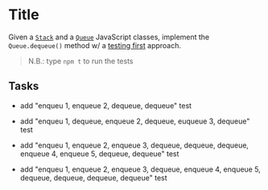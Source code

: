 # Title

Given a [`Stack`](../src/queue.js#L1) and a [`Queue`](../src/queue.js#13)
JavaScript classes, implement the `Queue.dequeue()` method w/ a
[testing first](../src/queue.test.js) approach.

> N.B.: type `npm t` to run the tests

## Tasks

- add "enqueu 1, enqueue 2, dequeue, dequeue" test

- add "enqueu 1, dequeue, enqueue 2, dequeue, euqueue 3, dequeue" test

- add "enqueu 1, enqueue 2, enqueue 3, dequeue, dequeue, dequeue, enqueue 4, enqueue 5, dequeue, dequeue" test

- add "enqueu 1, enqueue 2, enqueue 3, dequeue, enqueue 4, enqueue 5, dequeue, dequeue, dequeue, dequeue" test
